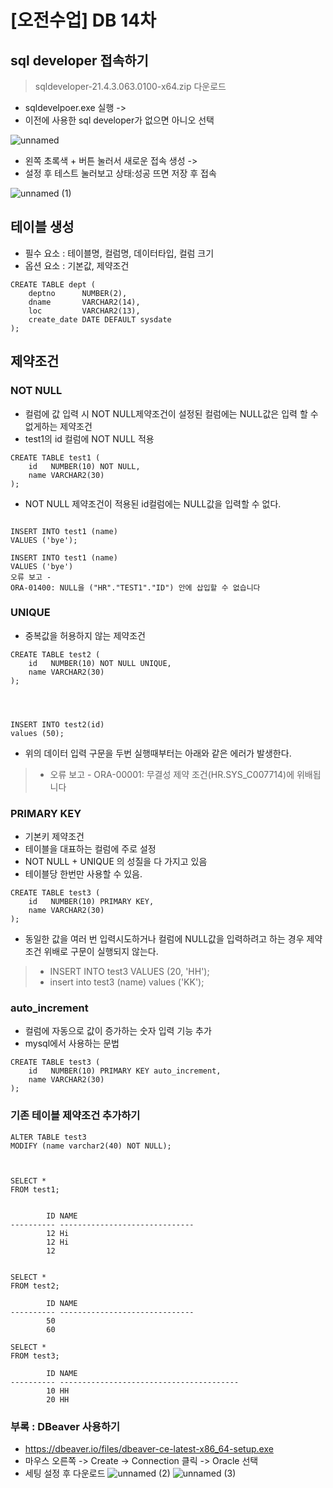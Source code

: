 # [오전수업] DB 14차

## sql developer 접속하기
> sqldeveloper-21.4.3.063.0100-x64.zip 다운로드

- sqldevelpoer.exe 실행 -> 
- 이전에 사용한 sql developer가 없으면 아니오 선택

![unnamed](https://user-images.githubusercontent.com/95197594/160032712-ed4ce80d-d57e-4605-8956-d804c7acb6ff.png)

- 왼쪽 초록색 + 버튼 눌러서 새로운 접속 생성 -> 
- 설정 후 테스트 눌러보고 상태:성공 뜨면 저장 후 접속

![unnamed (1)](https://user-images.githubusercontent.com/95197594/160032828-c1201597-372f-43a5-8f62-76c6d2fae751.png)

## 테이블 생성
- 필수 요소 : 테이블명, 컬럼명, 데이터타입, 컬럼 크기
- 옵션 요소 : 기본값, 제약조건
```
CREATE TABLE dept (
    deptno      NUMBER(2), 
    dname       VARCHAR2(14), 
    loc         VARCHAR2(13), 
    create_date DATE DEFAULT sysdate
);

```

## 제약조건

### NOT NULL
- 컬럼에 값 입력 시 NOT NULL제약조건이 설정된 컬럼에는 NULL값은 입력 할 수 없게하는 제약조건
- test1의 id 컬럼에 NOT NULL 적용

```
CREATE TABLE test1 (
    id   NUMBER(10) NOT NULL, 
    name VARCHAR2(30)
);
```

- NOT NULL 제약조건이 적용된 id컬럼에는 NULL값을 입력할 수 없다.
```

INSERT INTO test1 (name) 
VALUES ('bye');

INSERT INTO test1 (name) 
VALUES ('bye')
오류 보고 -
ORA-01400: NULL을 ("HR"."TEST1"."ID") 안에 삽입할 수 없습니다
```

### UNIQUE
- 중복값을 허용하지 않는 제약조건

```
CREATE TABLE test2 (
    id   NUMBER(10) NOT NULL UNIQUE, 
    name VARCHAR2(30)
);




INSERT INTO test2(id)
values (50);
```

- 위의 데이터 입력 구문을 두번 실행때부터는 아래와 같은 에러가 발생한다.
> - 오류 보고 -
> ORA-00001: 무결성 제약 조건(HR.SYS_C007714)에 위배됩니다

### PRIMARY KEY
- 기본키 제약조건
- 테이블을 대표하는 컬럼에 주로 설정
- NOT NULL + UNIQUE 의 성질을 다 가지고 있음
- 테이블당 한번만 사용할 수 있음.

```
CREATE TABLE test3 (
    id   NUMBER(10) PRIMARY KEY, 
    name VARCHAR2(30)
);
```

- 동일한 값을 여러 번 입력시도하거나 컬럼에 NULL값을 입력하려고 하는 경우 제약조건 위배로 구문이 실행되지 않는다.
> - INSERT INTO test3 VALUES (20, 'HH');
> - insert into test3 (name) values ('KK');

### auto_increment
- 컬럼에 자동으로 값이 증가하는 숫자 입력 기능 추가
- mysql에서 사용하는 문법

```
CREATE TABLE test3 (
    id   NUMBER(10) PRIMARY KEY auto_increment, 
    name VARCHAR2(30)
);
```

### 기존 테이블 제약조건 추가하기
```
ALTER TABLE test3
MODIFY (name varchar2(40) NOT NULL);



SELECT *
FROM test1;


        ID NAME                          
---------- ------------------------------
        12 Hi                            
        12 Hi                            
        12                               


SELECT *
FROM test2;

        ID NAME                          
---------- ------------------------------
        50                               
        60        

SELECT *
FROM test3;

        ID NAME                                    
---------- ----------------------------------------
        10 HH                                      
        20 HH                                      
```


### 부록 : DBeaver 사용하기
- https://dbeaver.io/files/dbeaver-ce-latest-x86_64-setup.exe
- 마우스 오른쪽 -> Create -> Connection 클릭 -> Oracle 선택
- 세팅 설정 후 다운로드
![unnamed (2)](https://user-images.githubusercontent.com/95197594/160050514-3cff85ac-cf4c-443f-8746-4177c6031596.png)
![unnamed (3)](https://user-images.githubusercontent.com/95197594/160050517-a88763a3-71ee-41b6-b02f-fedc4ce3fa94.png)


